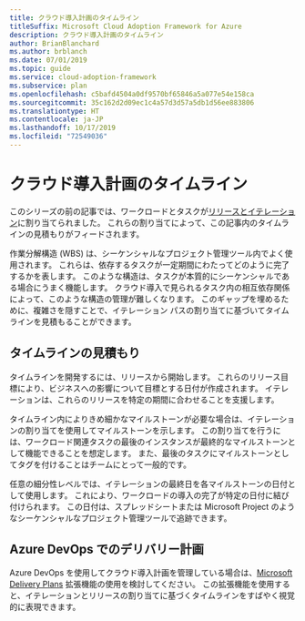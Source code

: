 ```yaml
---
title: クラウド導入計画のタイムライン
titleSuffix: Microsoft Cloud Adoption Framework for Azure
description: クラウド導入計画のタイムライン
author: BrianBlanchard
ms.author: brblanch
ms.date: 07/01/2019
ms.topic: guide
ms.service: cloud-adoption-framework
ms.subservice: plan
ms.openlocfilehash: c5bafd4504a0df9570bf65846a5a077e54e158ca
ms.sourcegitcommit: 35c162d2d09ec1c4a57d3d57a5db1d56ee883806
ms.translationtype: HT
ms.contentlocale: ja-JP
ms.lasthandoff: 10/17/2019
ms.locfileid: "72549036"
---
```

# <a name="timelines-in-a-cloud-adoption-plan"></a>クラウド導入計画のタイムライン

このシリーズの前の記事では、ワークロードとタスクが[リリースとイテレーション](./iteration-paths.md)に割り当てられました。 これらの割り当てによって、この記事内のタイムラインの見積もりがフィードされます。

作業分解構造 (WBS) は、シーケンシャルなプロジェクト管理ツール内でよく使用されます。 これらは、依存するタスクが一定期間にわたってどのように完了するかを表します。 このような構造は、タスクが本質的にシーケンシャルである場合にうまく機能します。 クラウド導入で見られるタスク内の相互依存関係によって、このような構造の管理が難しくなります。 このギャップを埋めるために、複雑さを隠すことで、イテレーション パスの割り当てに基づいてタイムラインを見積もることができます。

## <a name="estimate-timelines"></a>タイムラインの見積もり

タイムラインを開発するには、リリースから開始します。 これらのリリース目標により、ビジネスへの影響について目標とする日付が作成されます。 イテレーションは、これらのリリースを特定の期間に合わせることを支援します。

タイムライン内によりきめ細かなマイルストーンが必要な場合は、イテレーションの割り当てを使用してマイルストーンを示します。 この割り当てを行うには、ワークロード関連タスクの最後のインスタンスが最終的なマイルストーンとして機能できることを想定します。 また、最後のタスクにマイルストーンとしてタグを付けることはチームにとって一般的です。

任意の細分性レベルでは、イテレーションの最終日を各マイルストーンの日付として使用します。 これにより、ワークロードの導入の完了が特定の日付に結び付けられます。 この日付は、スプレッドシートまたは Microsoft Project のようなシーケンシャルなプロジェクト管理ツールで追跡できます。

## <a name="delivery-plans-in-azure-devops"></a>Azure DevOps でのデリバリー計画

Azure DevOps を使用してクラウド導入計画を管理している場合は、[Microsoft Delivery Plans](https://marketplace.visualstudio.com/items?itemName=ms.vss-plans) 拡張機能の使用を検討してください。 この拡張機能を使用すると、イテレーションとリリースの割り当てに基づくタイムラインをすばやく視覚的に表現できます。
